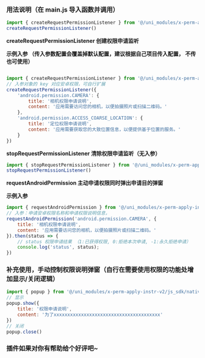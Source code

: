 ### 用法说明（在 main.js 导入函数并调用）
```js
import { createRequestPermissionListener } from '@/uni_modules/x-perm-apply-instr-v2/js_sdk/index.js'
createRequestPermissionListener()
```

**createRequestPermissionListener 创建权限申请监听**

**示例入参 （传入参数配置会覆盖掉默认配置，建议根据自己项目传入配置， 不传也可使用）**

```js

import { createRequestPermissionListener } from '@/uni_modules/x-perm-apply-instr-v2/js_sdk/index.js'
// 入参对象的 key 对应安卓权限，可自行扩展
createRequestPermissionListener({
	'android.permission.CAMERA': {
        title: '相机权限申请说明',
        content: '应用需要访问您的相机，以便拍摄照片或扫描二维码。'
    },
    'android.permission.ACCESS_COARSE_LOCATION': {
        title: '定位权限申请说明',
        content: '应用需要获取您的大致位置信息，以便提供基于位置的服务。'
    }
})
```

**stopRequestPermissionListener 清除权限申请监听（无入参）**

```js
import { stopRequestPermissionListener } from '@/uni_modules/x-perm-apply-instr-v2/js_sdk/index.js'
stopRequestPermissionListener()
```

**requestAndroidPermission 主动申请权限同时弹出申请目的弹窗**

**示例入参**

```js
import { requestAndroidPermission } from '@/uni_modules/x-perm-apply-instr-v2/js_sdk/index.js'
// 入参：申请安卓权限名称和申请权限说明信息，
requestAndroidPermission('android.permission.CAMERA', {
    title: '相机权限申请说明',
    content: '应用需要访问您的相机，以便拍摄照片或扫描二维码。'
}).then(status => {
    // status 权限申请结果 （1:已获得权限, 0:拒绝本次申请, -1:永久拒绝申请）
    console.log('status', status);
})
```



### 补充使用，手动控制权限说明弹窗（自行在需要使用权限的功能处增加显示/关闭逻辑）

```js
import { popup } from '@/uni_modules/x-perm-apply-instr-v2/js_sdk/native_popup.js'
// 显示
popup.show({
    title: '权限申请说明',
    content: '为了xxxxxxxxxxxxxxxxxxxxxxxxxxxxxxxxxxxxxxx'
})
// 关闭
popup.close()
```


### 插件如果对你有帮助给个好评吧~
